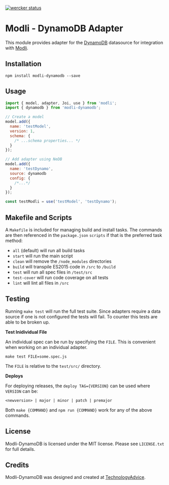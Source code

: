 [![wercker status](https://app.wercker.com/status/76a8e0a57f5bbb26274c21e097eda3d1/s/master "wercker status")](https://app.wercker.com/project/bykey/76a8e0a57f5bbb26274c21e097eda3d1)
# Modli - DynamoDB Adapter

This module provides adapter for the [DynamoDB](https://aws.amazon.com/dynamodb)
datasource for integration with [Modli](https://github.com/node-modli).

## Installation

```
npm install modli-dynamodb --save
```

## Usage

```javascript
import { model, adapter, Joi, use } from 'modli';
import { dynamodb } from 'modli-dynamodb';

// Create a model
model.add({
  name: 'testModel',
  version: 1,
  schema: {
    /* ...schema properties... */
  }
});

// Add adapter using NeDB
model.add({
  name: 'testDynamo',
  source: dynamodb
  config: {
    /*...*/
  }
});

const testModli = use('testModel', 'testDynamo');
```

## Makefile and Scripts

A `Makefile` is included for managing build and install tasks. The commands are
then referenced in the `package.json` `scripts` if that is the preferred
task method:

* `all` (default) will run all build tasks
* `start` will run the main script
* `clean` will remove the `/node_modules` directories
* `build` will transpile ES2015 code in `/src` to `/build`
* `test` will run all spec files in `/test/src`
* `test-cover` will run code coverage on all tests
* `lint` will lint all files in `/src`

## Testing

Running `make test` will run the full test suite. Since adapters require a data
source if one is not configured the tests will fail. To counter this tests are
able to be broken up.

**Test Inidividual File**

An individual spec can be run by specifying the `FILE`. This is convenient when
working on an individual adapter.

```
make test FILE=some.spec.js
```

The `FILE` is relative to the `test/src/` directory.

**Deploys**

For deploying releases, the `deploy TAG={VERSION}` can be used where `VERSION` can be:

```
<newversion> | major | minor | patch | premajor
```

Both `make {COMMAND}` and `npm run {COMMAND}` work for any of the above commands.

## License

Modli-DynamoDB is licensed under the MIT license. Please see `LICENSE.txt` for full details.

## Credits

Modli-DynamoDB was designed and created at [TechnologyAdvice](http://www.technologyadvice.com).